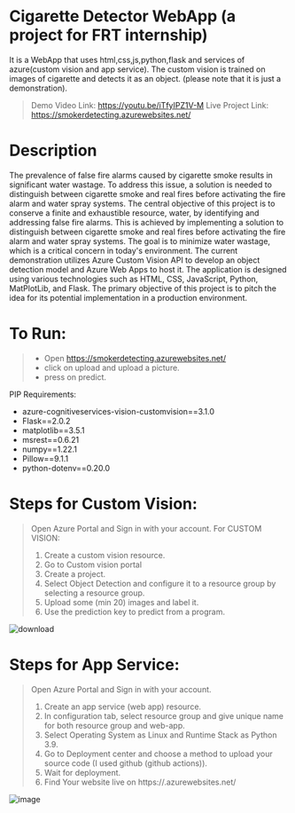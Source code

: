 # Cigarette Detector WebApp (a project for FRT internship)

It is a WebApp that uses html,css,js,python,flask and services of azure(custom vision and app service). The custom vision is trained on images of cigarette and detects it as an object. (please note that it is just a demonstration).

> Demo Video Link: https://youtu.be/iTfyIPZ1V-M
> Live Project Link: https://smokerdetecting.azurewebsites.net/

# Description
The prevalence of false fire alarms caused by cigarette smoke results in significant water wastage. To address this issue, a solution is needed to distinguish between cigarette smoke and real fires before activating the fire alarm and water spray systems.
The central objective of this project is to conserve a finite and exhaustible resource, water, by identifying and addressing false fire alarms. This is achieved by implementing a solution to distinguish between cigarette smoke and real fires before activating the fire alarm and water spray systems. The goal is to minimize water wastage, which is a critical concern in today's environment.
The current demonstration utilizes Azure Custom Vision API to develop an object detection model and Azure Web Apps to host it. The application is designed using various technologies such as HTML, CSS, JavaScript, Python, MatPlotLib, and Flask. The primary objective of this project is to pitch the idea for its potential implementation in a production environment.



# To Run:
> * Open https://smokerdetecting.azurewebsites.net/
> * click on upload and upload a picture.
> * press on predict.

PIP Requirements:
* azure-cognitiveservices-vision-customvision==3.1.0
* Flask==2.0.2
* matplotlib==3.5.1
* msrest==0.6.21
* numpy==1.22.1
* Pillow==9.1.1
* python-dotenv==0.20.0


# Steps for Custom Vision: 
> Open Azure Portal and Sign in with your account.
> For CUSTOM VISION:
> 1. Create a custom vision resource.
> 2. Go to Custom vision portal
> 3. Create a project.
> 4. Select Object Detection and configure it to a resource group by selecting a resource group.
> 5. Upload some (min 20) images and label it.
> 6. Use the prediction key to predict from a program.

![download](https://user-images.githubusercontent.com/77888595/218259720-335c6e5d-1991-466c-a8e4-4c70e248f5b0.png)


# Steps for App Service: 
> Open Azure Portal and Sign in with your account.
> 1. Create an app service (web app) resource.
> 2. In configuration tab, select resource group and give unique name for both resource group and web-app.
> 3. Select Operating System as Linux and Runtime Stack as Python 3.9.
> 4. Go to Deployment center and choose a method to upload your source code (I used github (github actions)).
> 5. Wait for deployment.
> 6. Find Your website live on https://.azurewebsites.net/

![image](https://user-images.githubusercontent.com/77888595/218259731-1653cfe6-0570-4776-8c7b-1afb0f521c64.png)

